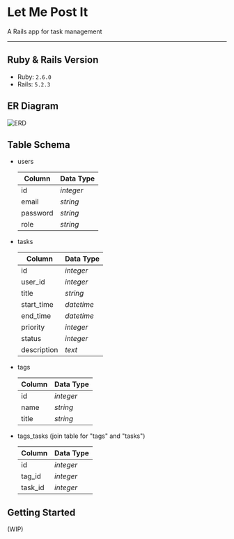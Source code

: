 # Let Me Post It

A Rails app for task management

---
## Ruby & Rails Version
- Ruby: `2.6.0`
- Rails: `5.2.3`

## ER Diagram
![ERD](https://images2.imgbox.com/89/f0/0cKkgDPd_o.jpg)

## Table Schema
- users

  |Column|Data Type|
  |--|--|
  |id|*integer*| 
  |email|*string*| 
  |password|*string*| 
  |role|*string*| 

- tasks

  |Column|Data Type|
  |--|--|
  |id|*integer*| 
  |user_id|*integer*| 
  |title|*string*| 
  |start_time|*datetime*| 
  |end_time|*datetime*| 
  |priority|*integer*| 
  |status|*integer*| 
  |description|*text*| 
  
- tags

  |Column|Data Type|
  |--|--|
  |id|*integer*| 
  |name|*string*| 
  |title|*string*| 

- tags_tasks (join table for "tags" and "tasks")

  |Column|Data Type|
  |--|--|
  |id|*integer*| 
  |tag_id|*integer*| 
  |task_id|*integer*| 


## Getting Started
(WIP)